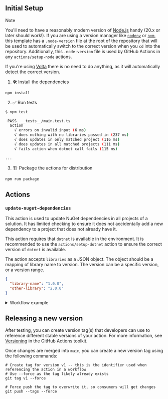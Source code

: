 ## Initial Setup

> [!NOTE]
>
> You'll need to have a reasonably modern version of [Node.js](https://nodejs.org) handy (20.x or later should work!).
> If you are using a version manager like [`nodenv`](https://github.com/nodenv/nodenv) or
> [`nvm`](https://github.com/nvm-sh/nvm), this template has a `.node-version` file at the root of the repository that
> will be used to automatically switch to the correct version when you `cd` into the repository. Additionally, this
> `.node-version` file is used by GitHub Actions in any `actions/setup-node` actions.
> 
> If you're using [Volta](https://volta.sh) there is no need to do anything, as it will automatically detect the correct
> version.

1. :hammer_and_wrench: Install the dependencies

```bash
npm install
```

2. :white_check_mark: Run tests

```bash
$ npm test

 PASS  __tests__/main.test.ts
  action
    √ errors on invalid input (6 ms)                                                                                                                                                                           
    √ does nothing with no libraries passed in (237 ms)                                                                                                                                                        
    √ does updates in only matched project (116 ms)                                                                                                                                                            
    √ does updates in all matched projects (111 ms)                                                                                                                                                            
    √ fails action when dotnet call fails (115 ms)

...
```

3. :building_construction: Package the actions for distribution

```bash
npm run package
```


## Actions

### `update-nuget-dependencies`

This action is used to update NuGet dependencies in all projects of a solution. It has limited checking to ensure it
does not accidentally add a new dependency to a project that does not already have it.

This action requires that `dotnet` is available in the environment. It is recommended to use the `actions/setup-dotnet`
action to ensure the correct version of `dotnet` is available.

The action accepts `libraries` as a JSON object. The object should be a mapping of library name to version. The version
can be a specific version, or a version range.

```json
{
  "library-name": "1.0.0",
  "other-library": "2.0.0"
}
```

<details>
<summary>Workflow example</summary>

```yaml
name: Library Updated

on:
  repository_dispatch:
    types:
      - library_updated

jobs:
  update_library:
    runs-on: ubuntu-latest
    steps:
      - name: Checkout repo
        uses: actions/checkout@v4
        with:
          fetch-depth: 0
      - name: Setup dotnet
        uses: actions/setup-dotnet@v3
        with:
          dotnet-version: 7.x
          source-url: https://nuget.pkg.github.com/cfacorp/index.json
        env:
          NUGET_AUTH_TOKEN: ${{ secrets.GITHUB_TOKEN }}
      - name: Add updated libraries to solution
        uses: tehbilly/rex-actions/update-nuget-dependencies@v1
        with:
          libraries: ${{ toJSON(github.event.client_payload.libraries) }}
```
</details>

## Releasing a new version

After testing, you can create version tag(s) that developers can use to reference different stable versions of your
action. For more information, see [Versioning](https://github.com/actions/toolkit/blob/master/docs/action-versioning.md)
in the GitHub Actions toolkit.

Once changes are merged into `main`, you can create a new version tag using the following commands:

```shell
# Create tag for version v1 -- this is the identifier used when referencing the action in a workflow
# Use --force as the tag likely already exists 
git tag v1 --force

# Force push the tag to overwrite it, so consumers will get changes
git push --tags --force
```
